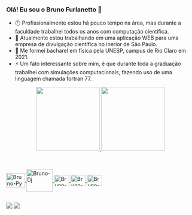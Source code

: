 ### Olá! Eu sou o Bruno Furlanetto 👋
<!-- - 🤔 I’m looking for help with ... -->

- 🕛 Profissionalmente estou há pouco tempo na área, mas durante a faculdade trabalhei todos os anos com computação científica.
- 🔭 Atualmente estou trabalhando em uma aplicação WEB para uma empresa de divulgação científica no inerior de São Paulo.
- 💬 Me formei bacharel em física pela UNESP, campus de Rio Claro em 2021.
- ⚡ Um fato interessante sobre mim, é que durante toda a graduação trabalhei com simulações computacionais, fazendo uso de uma linguagem chamada fortran 77.

<div align="center">
  <a href="https://github.com/BrunoFurlanetto">
  <img height="170em" src="https://github-readme-stats.vercel.app/api?username=BrunoFurlanetto&show_icons=true&theme=dark&include_all_commits=true&count_private=true"/>
  <img height="170em" src="https://github-readme-stats.vercel.app/api/top-langs/?username=BrunoFurlanetto&layout=compact&langs_count=7&theme=dark"/>
</div>
  
##
  
<div style="display: inline_block"><br>
  <img align="center" alt="Bruno-Py" height="40" width="50" src="https://cdn.jsdelivr.net/gh/devicons/devicon/icons/python/python-original.svg">
  <img align="center" alt="Bruno-Dj" height="60" width="70" src="https://cdn.jsdelivr.net/gh/devicons/devicon/icons/django/django-line.svg">
  <img align="center" alt="Bruno-Js" height="30" width="40" src="https://cdn.jsdelivr.net/gh/devicons/devicon/icons/javascript/javascript-original.svg">
  <img align="center" alt="Bruno-HTML" height="30" width="40" src="https://cdn.jsdelivr.net/gh/devicons/devicon/icons/html5/html5-plain.svg">
  <img align="center" alt="Bruno-css" height="30" width="40" src="https://cdn.jsdelivr.net/gh/devicons/devicon/icons/css3/css3-plain.svg">
</div>
  
##
  
<div>
  <a href="mailto:bruno.furlanetto@hotmail.com" target="_blank"><img src="https://img.shields.io/badge/Gmail-D14836?style=for-the-badge&logo=gmail&logoColor=white" target="_blank"></a>
  <a href="https://www.linkedin.com/in/bruno-furlanetto-754593a0/"><img src="https://img.shields.io/badge/LinkedIn-0077B5?style=for-the-badge&logo=linkedin&logoColor=white"></img></a>
</div>
